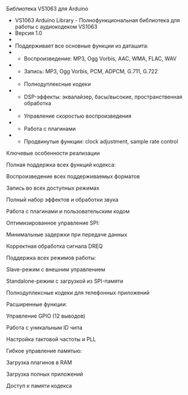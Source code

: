 Библиотека VS1063 для Arduino
 
 * VS1063 Arduino Library - Полнофункциональная библиотека для работы с аудиокодеком VS1063
 * Версия 1.0
 * 
 * Поддерживает все основные функции из даташита:
 * - Воспроизведение: MP3, Ogg Vorbis, AAC, WMA, FLAC, WAV
 * - Запись: MP3, Ogg Vorbis, PCM, ADPCM, G.711, G.722
 * - Полнодуплексные кодеки
 * - DSP-эффекты: эквалайзер, басы/высокие, пространственная обработка
 * - Управление скоростью воспроизведения
 * - Работа с плагинами
 * - Продвинутые функции: clock adjustment, sample rate control

Ключевые особенности реализации

Полная поддержка всех функций кодекса:

Воспроизведение всех поддерживаемых форматов

Запись во всех доступных режимах

Полный набор эффектов и обработки звука

Работа с плагинами и пользовательским кодом


Оптимизированное управление SPI:

Минимальные задержки при передаче данных

Корректная обработка сигнала DREQ


Поддержка всех режимов работы:

Slave-режим с внешним управлением

Standalone-режим с загрузкой из SPI-памяти

Полнодуплексные кодеки для телефонных приложений


Расширенные функции:

Управление GPIO (12 выводов)

Работа с уникальным ID чипа

Настройка тактовой частоты и PLL


Гибкое управление памятью:

Загрузка плагинов в RAM

Загрузка полных приложений

Доступ к памяти кодекса
